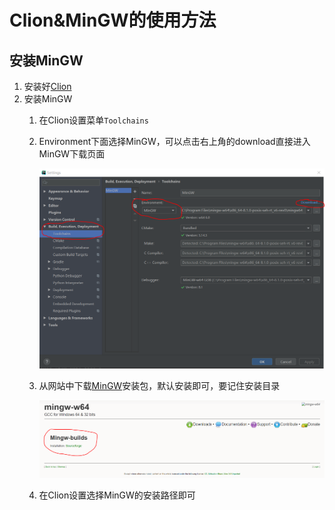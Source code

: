 # Clion&MinGW的使用方法

## 安装MinGW

1. 安装好[Clion](https://www.jetbrains.com/clion/)
2. 安装MinGW
   1. 在Clion设置菜单`Toolchains`
   2. Environment下面选择MinGW，可以点击右上角的download直接进入MinGW下载页面

        ![install](../images/install.png)

   3. 从网站中下载[MinGW](http://mingw-w64.org/doku.php/download/mingw-builds)安装包，默认安装即可，要记住安装目录

        ![MinGW](../images/MinGW.png)

   4. 在Clion设置选择MinGW的安装路径即可
